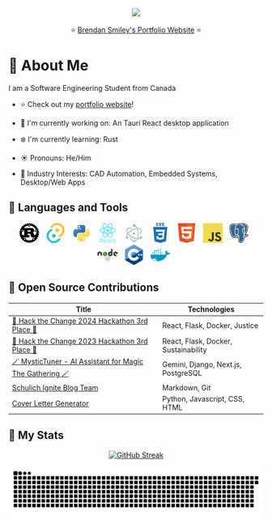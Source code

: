 <div id="header" align="center">
  <img src="https://media.giphy.com/media/xTiN0E03sgnvms9Uli/giphy.gif" width="100"/>
  <div>
<!--   <img src="https://komarev.com/ghpvc/?username=b-smiley&style=flat-square&color=yellow" alt="profile view"/> -->
  
  :star: [Brendan Smiley's Portfolio Website](https://b-smiley.github.io/) :star:
  </div>

</div>

# :notebook: About Me

I am a Software Engineering Student from Canada

- :star: Check out my
  [portfolio website](https://b-smiley.github.io/)!

- :seedling: I'm currently working on: An Tauri React desktop application
- :snowflake: I'm currently learning: Rust
- :sunny: Pronouns: He/Him
- :ocean: Industry Interests: CAD Automation, Embedded Systems, Desktop/Web Apps

## :nut_and_bolt: Languages and Tools

<div align="center">
  <img src="https://github.com/devicons/devicon/blob/master/icons/rust/rust-original.svg" title="Python" alt="Python" width="40" height="40"/>
  &nbsp;
  <img src="https://github.com/devicons/devicon/blob/master/icons/tauri/tauri-original.svg" title="Python" alt="Python" width="40" height="40"/>
  &nbsp;
  <img src="https://github.com/devicons/devicon/blob/master/icons/python/python-original.svg" title="Python" alt="Python" width="40" height="40"/>
  &nbsp;
  <img src="https://github.com/devicons/devicon/blob/master/icons/react/react-original-wordmark.svg" title="React" alt="React" width="40" height="40"/>
  &nbsp;
  <img src="https://github.com/devicons/devicon/blob/master/icons/electron/electron-original.svg" title="Electron" alt="Electron" width="40" height="40"/>
  &nbsp;
  <img src="https://github.com/devicons/devicon/blob/master/icons/css3/css3-plain-wordmark.svg"  title="CSS3" alt="CSS" width="40" height="40"/>
  &nbsp;
  <img src="https://github.com/devicons/devicon/blob/master/icons/html5/html5-original.svg" title="HTML5" alt="HTML" width="40" height="40"/>
  &nbsp;
  <img src="https://github.com/devicons/devicon/blob/master/icons/javascript/javascript-original.svg" title="JavaScript" alt="JavaScript" width="40" height="40"/>
  &nbsp;
  <img src="https://github.com/devicons/devicon/blob/master/icons/postgresql/postgresql-original.svg" title="Postgres SQL"  alt="MySQL" width="40" height="40"/>
  &nbsp;
  <img src="https://github.com/devicons/devicon/blob/master/icons/nodejs/nodejs-original-wordmark.svg" title="NodeJS" alt="NodeJS" width="40" height="40"/>
  &nbsp;
  <img src="https://github.com/devicons/devicon/blob/master/icons/cplusplus/cplusplus-original.svg" title="C++" alt="C++" width="40" height="40"/>
  &nbsp;
  <img src="https://github.com/devicons/devicon/blob/master/icons/docker/docker-plain.svg" title="Docker" alt="Docker" width="40" height="40"/>
  &nbsp;
</div>

## :penguin: Open Source Contributions

<div align="center">
  
|Title | Technologies|
|--|--|
|[🥉 Hack the Change 2024 Hackathon 3rd Place 🥉](https://github.com/b-smiley/read-back-app)|React, Flask, Docker, Justice|
|[🥉 Hack the Change 2023 Hackathon 3rd Place 🥉](https://github.com/b-smiley/Hack-The-Change-2023-Untitle-Teamname)|React, Flask, Docker, Sustainability|
|[🪄 MysticTuner - AI Assistant for Magic The Gathering 🪄](https://github.com/MTG-Deck-Aid)|Gemini, Django, Next.js, PostgreSQL|
|[Schulich Ignite Blog Team](https://github.com/Schulich-Ignite/website)|Markdown, Git|
|[Cover Letter Generator](https://github.com/b-smiley/Cover-Letter-Generator)|Python, Javascript, CSS, HTML|
</div>

## :revolving_hearts: My Stats

<div align="center">

[![GitHub Streak](http://github-readme-streak-stats.herokuapp.com?user=b-smiley&theme=dark&background=000000)](https://git.io/streak-stats)

<!-- https://raw.githubusercontent.com/<github_user>/<repository>/<target_branch>/<file> -->
<picture>
  <source media="(prefers-color-scheme: dark)" srcset="https://raw.githubusercontent.com/b-smiley/b-smiley/output/github-contribution-grid-snake-dark.svg">
  <source media="(prefers-color-scheme: light)" srcset="https://raw.githubusercontent.com/b-smiley/b-smiley/output/github-contribution-grid-snake.svg">
  <img alt="github contribution grid snake animation" src="https://raw.githubusercontent.com/b-smiley/b-smiley/output/github-contribution-grid-snake.svg">
</picture>
</div>
